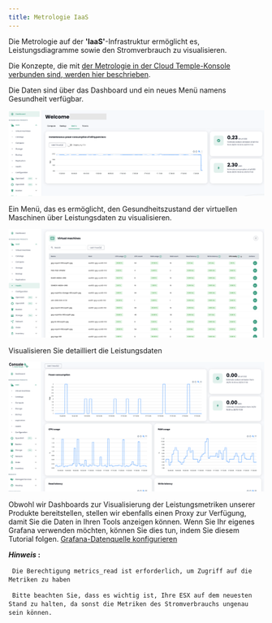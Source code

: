 ```yaml
---
title: Metrologie IaaS
---
```


Die Metrologie auf der __'IaaS'__-Infrastruktur ermöglicht es, Leistungsdiagramme sowie den Stromverbrauch zu visualisieren.

Die Konzepte, die mit [der Metrologie in der Cloud Temple-Konsole verbunden sind, werden hier beschrieben](../console/metrics.md).

Die Daten sind über das Dashboard und ein neues Menü namens Gesundheit verfügbar.

![](images/shiva_metrics_home.png)

Ein Menü, das es ermöglicht, den Gesundheitszustand der virtuellen Maschinen über Leistungsdaten zu visualisieren.

![](images/shiva_metrics_health.png)

Visualisieren Sie detailliert die Leistungsdaten

![](images/shiva_metrics_vm_graf.png)

Obwohl wir Dashboards zur Visualisierung der Leistungsmetriken unserer Produkte bereitstellen,
stellen wir ebenfalls einen Proxy zur Verfügung, damit Sie die Daten in Ihren Tools anzeigen können.
Wenn Sie Ihr eigenes Grafana verwenden möchten, können Sie dies tun, indem Sie diesem Tutorial folgen.
[Grafana-Datenquelle konfigurieren](../console/howto.md#etape-7--configurer-la-console-shiva-en-tant-que-datasource-dans-grafana)

__*Hinweis* :__

``` Die Berechtigung metrics_read ist erforderlich, um Zugriff auf die Metriken zu haben```

``` Bitte beachten Sie, dass es wichtig ist, Ihre ESX auf dem neuesten Stand zu halten, da sonst die Metriken des Stromverbrauchs ungenau sein können.```
